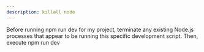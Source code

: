 ```yaml
---
description: killall node
---
```


Before running npm run dev for my project, terminate any existing Node.js processes that appear to be running this specific development script. Then, execute npm run dev